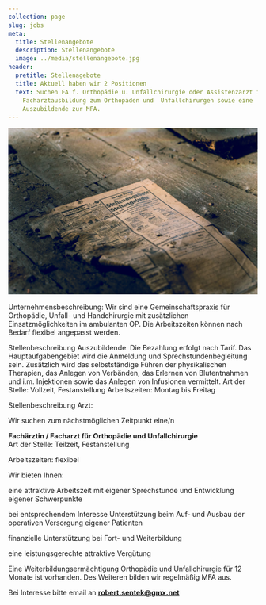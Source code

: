 ```yaml
---
collection: page
slug: jobs
meta:
  title: Stellenangebote
  description: Stellenangebote
  image: ../media/stellenangebote.jpg
header:
  pretitle: Stellenagebote
  title: Aktuell haben wir 2 Positionen
  text: Suchen FA f. Orthopädie u. Unfallchirurgie oder Assistenzarzt in der
    Facharztausbildung zum Orthopäden und  Unfallchirurgen sowie eine
    Auszubildende zur MFA.
---
```

![Stellenangebot 2](../media/stellenangebote.jpg "Aktuell haben wir eine Position 2")

Unternehmensbeschreibung: 
Wir sind eine Gemeinschaftspraxis für Orthopädie, Unfall- und Handchirurgie mit zusätzlichen Einsatzmöglichkeiten im ambulanten OP.  Die Arbeitszeiten können nach Bedarf flexibel angepasst werden. 

Stellenbeschreibung Auszubildende: 
Die Bezahlung erfolgt nach Tarif. Das Hauptaufgabengebiet wird die Anmeldung und Sprechstundenbegleitung sein. Zusätzlich wird das selbstständige Führen der physikalischen Therapien, das Anlegen von Verbänden, das Erlernen von Blutentnahmen und i.m. Injektionen sowie das Anlegen von Infusionen vermittelt. 
Art der Stelle: Vollzeit, Festanstellung
Arbeitszeiten: Montag bis Freitag



Stellenbeschreibung Arzt: 

Wir suchen zum nächstmöglichen Zeitpunkt eine/n

**Fachärztin / Facharzt für Orthopädie und Unfallchirurgie**\
Art der Stelle: Teilzeit, Festanstellung

Arbeitszeiten: flexibel

Wir bieten Ihnen:

eine attraktive Arbeitszeit mit eigener Sprechstunde und Entwicklung eigener Schwerpunkte

bei entsprechendem Interesse Unterstützung beim Auf- und Ausbau der operativen Versorgung eigener Patienten

finanzielle Unterstützung bei Fort- und Weiterbildung

eine leistungsgerechte attraktive Vergütung



Eine Weiterbildungsermächtigung Orthopädie und Unfallchirurgie für 12 Monate ist vorhanden. Des Weiteren bilden wir regelmäßig MFA aus. 

Bei Interesse bitte email an **robert.sentek@gmx.net**